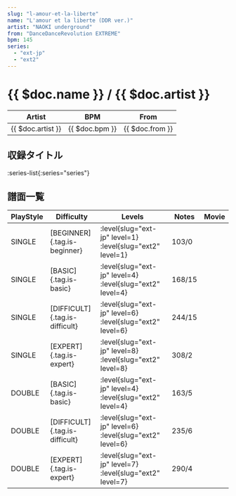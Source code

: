 ```yaml
---
slug: "l-amour-et-la-liberte"
name: "L'amour et la liberte (DDR ver.)"
artist: "NAOKI underground"
from: "DanceDanceRevolution EXTREME"
bpm: 145
series:
  - "ext-jp"
  - "ext2"
---
```


# {{ $doc.name }} / {{ $doc.artist }}

|Artist|BPM|From|
|------|---|----|
|{{ $doc.artist }}|{{ $doc.bpm }}|{{ $doc.from }}|

## 収録タイトル

:series-list{:series="series"}

## 譜面一覧

|PlayStyle|Difficulty|Levels|Notes|Movie|
|---------|----------|------|-----|-----|
|SINGLE|[BEGINNER]{.tag.is-beginner}|:level{slug="ext-jp" level=1} :level{slug="ext2" level=1}|103/0||
|SINGLE|[BASIC]{.tag.is-basic}|:level{slug="ext-jp" level=4} :level{slug="ext2" level=4}|168/15||
|SINGLE|[DIFFICULT]{.tag.is-difficult}|:level{slug="ext-jp" level=6} :level{slug="ext2" level=6}|244/15||
|SINGLE|[EXPERT]{.tag.is-expert}|:level{slug="ext-jp" level=8} :level{slug="ext2" level=8}|308/2||
|DOUBLE|[BASIC]{.tag.is-basic}|:level{slug="ext-jp" level=4} :level{slug="ext2" level=4}|163/5||
|DOUBLE|[DIFFICULT]{.tag.is-difficult}|:level{slug="ext-jp" level=6} :level{slug="ext2" level=6}|235/6||
|DOUBLE|[EXPERT]{.tag.is-expert}|:level{slug="ext-jp" level=7} :level{slug="ext2" level=7}|290/4||
